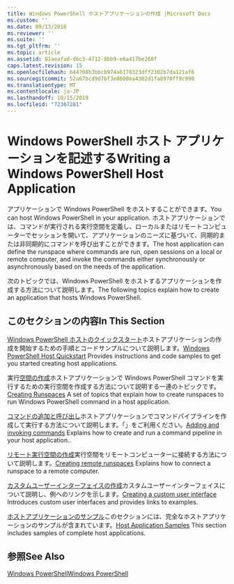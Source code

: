 ```yaml
---
title: Windows PowerShell ホストアプリケーションの作成 |Microsoft Docs
ms.custom: ''
ms.date: 09/13/2016
ms.reviewer: ''
ms.suite: ''
ms.tgt_pltfrm: ''
ms.topic: article
ms.assetid: 81aeafad-dbc3-4712-8bb9-e6a417be260f
caps.latest.revision: 15
ms.openlocfilehash: b44708b3bbcb974a6178323dff2302b7da121af6
ms.sourcegitcommit: 52a67bcd9d7bf3e8600ea4302d1fa8970ff9c998
ms.translationtype: MT
ms.contentlocale: ja-JP
ms.lasthandoff: 10/15/2019
ms.locfileid: "72367281"
---
```

# <a name="writing-a-windows-powershell-host-application"></a><span data-ttu-id="175a3-102">Windows PowerShell ホスト アプリケーションを記述する</span><span class="sxs-lookup"><span data-stu-id="175a3-102">Writing a Windows PowerShell Host Application</span></span>

<span data-ttu-id="175a3-103">アプリケーションで Windows PowerShell をホストすることができます。</span><span class="sxs-lookup"><span data-stu-id="175a3-103">You can host Windows PowerShell in your application.</span></span> <span data-ttu-id="175a3-104">ホストアプリケーションでは、コマンドが実行される実行空間を定義し、ローカルまたはリモートコンピューターでセッションを開いて、アプリケーションのニーズに基づいて、同期的または非同期的にコマンドを呼び出すことができます。</span><span class="sxs-lookup"><span data-stu-id="175a3-104">The host application can define the runspace where commands are run, open sessions on a local or remote computer, and invoke the commands either synchronously or asynchronously based on the needs of the application.</span></span>

<span data-ttu-id="175a3-105">次のトピックでは、Windows PowerShell をホストするアプリケーションを作成する方法について説明します。</span><span class="sxs-lookup"><span data-stu-id="175a3-105">The following topics explain how to create an application that hosts Windows PowerShell.</span></span>

## <a name="in-this-section"></a><span data-ttu-id="175a3-106">このセクションの内容</span><span class="sxs-lookup"><span data-stu-id="175a3-106">In This Section</span></span>

<span data-ttu-id="175a3-107">[Windows PowerShell ホストのクイックスタート](./windows-powershell-host-quickstart.md)ホストアプリケーションの作成を開始するための手順とコードサンプルについて説明します。</span><span class="sxs-lookup"><span data-stu-id="175a3-107">[Windows PowerShell Host Quickstart](./windows-powershell-host-quickstart.md) Provides instructions and code samples to get you started creating host applications.</span></span>

<span data-ttu-id="175a3-108">実行[空間の作成](./creating-runspaces.md)ホストアプリケーションで Windows PowerShell コマンドを実行するための実行空間を作成する方法について説明する一連のトピックです。</span><span class="sxs-lookup"><span data-stu-id="175a3-108">[Creating Runspaces](./creating-runspaces.md) A set of topics that explain how to create runspaces to run Windows PowerShell command in a host application.</span></span>

<span data-ttu-id="175a3-109">[コマンドの追加と呼び出し](./adding-and-invoking-commands.md)ホストアプリケーションでコマンドパイプラインを作成して実行する方法について説明します。「」をご利用ください。</span><span class="sxs-lookup"><span data-stu-id="175a3-109">[Adding and invoking commands](./adding-and-invoking-commands.md) Explains how to create and run a command pipeline in your host application..</span></span>

<span data-ttu-id="175a3-110">[リモート実行空間の作成](./creating-remote-runspaces.md)実行空間をリモートコンピューターに接続する方法について説明します。</span><span class="sxs-lookup"><span data-stu-id="175a3-110">[Creating remote runspaces](./creating-remote-runspaces.md) Explains how to connect a runspace to a remote computer.</span></span>

<span data-ttu-id="175a3-111">[カスタムユーザーインターフェイスの作成](./creating-a-custom-user-interface.md)カスタムユーザーインターフェイスについて説明し、例へのリンクを示します。</span><span class="sxs-lookup"><span data-stu-id="175a3-111">[Creating a custom user interface](./creating-a-custom-user-interface.md) Introduces custom user interfaces and provides links to examples.</span></span>

<span data-ttu-id="175a3-112">[ホストアプリケーションのサンプル](./host-application-samples.md)このセクションには、完全なホストアプリケーションのサンプルが含まれています。</span><span class="sxs-lookup"><span data-stu-id="175a3-112">[Host Application Samples](./host-application-samples.md) This section includes samples of complete host applications.</span></span>

## <a name="see-also"></a><span data-ttu-id="175a3-113">参照</span><span class="sxs-lookup"><span data-stu-id="175a3-113">See Also</span></span>

[<span data-ttu-id="175a3-114">Windows PowerShell</span><span class="sxs-lookup"><span data-stu-id="175a3-114">Windows PowerShell</span></span>](https://msdn.microsoft.com/en-us/b41a2af3-aec1-402d-8e18-c2c26be461ff)
